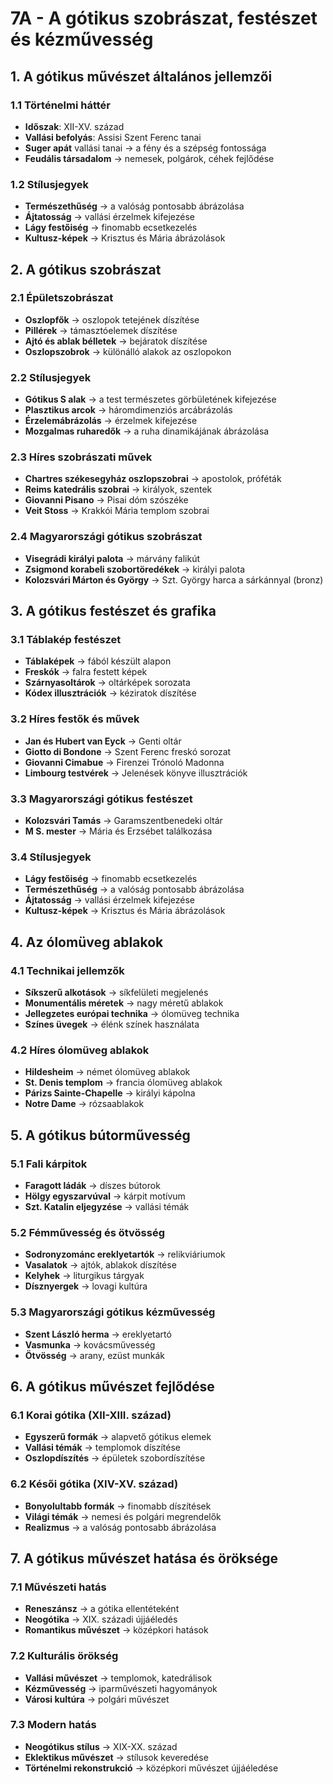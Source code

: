 # 7A - A gótikus szobrászat, festészet és kézművesség

## 1. A gótikus művészet általános jellemzői

### 1.1 Történelmi háttér
- **Időszak**: XII-XV. század
- **Vallási befolyás**: Assisi Szent Ferenc tanai
- **Suger apát** vallási tanai → a fény és a szépség fontossága
- **Feudális társadalom** → nemesek, polgárok, céhek fejlődése

### 1.2 Stílusjegyek
- **Természethűség** → a valóság pontosabb ábrázolása
- **Ájtatosság** → vallási érzelmek kifejezése
- **Lágy festőiség** → finomabb ecsetkezelés
- **Kultusz-képek** → Krisztus és Mária ábrázolások

## 2. A gótikus szobrászat

### 2.1 Épületszobrászat
- **Oszlopfők** → oszlopok tetejének díszítése
- **Pillérek** → támasztóelemek díszítése
- **Ajtó és ablak bélletek** → bejáratok díszítése
- **Oszlopszobrok** → különálló alakok az oszlopokon

### 2.2 Stílusjegyek
- **Gótikus S alak** → a test természetes görbületének kifejezése
- **Plasztikus arcok** → háromdimenziós arcábrázolás
- **Érzelemábrázolás** → érzelmek kifejezése
- **Mozgalmas ruharedők** → a ruha dinamikájának ábrázolása

### 2.3 Híres szobrászati művek
- **Chartres székesegyház oszlopszobrai** → apostolok, próféták
- **Reims katedrális szobrai** → királyok, szentek
- **Giovanni Pisano** → Pisai dóm szószéke
- **Veit Stoss** → Krakkói Mária templom szobrai

### 2.4 Magyarországi gótikus szobrászat
- **Visegrádi királyi palota** → márvány falikút
- **Zsigmond korabeli szobortöredékek** → királyi palota
- **Kolozsvári Márton és György** → Szt. György harca a sárkánnyal (bronz)

## 3. A gótikus festészet és grafika

### 3.1 Táblakép festészet
- **Táblaképek** → fából készült alapon
- **Freskók** → falra festett képek
- **Szárnyasoltárok** → oltárképek sorozata
- **Kódex illusztrációk** → kéziratok díszítése

### 3.2 Híres festők és művek
- **Jan és Hubert van Eyck** → Genti oltár
- **Giotto di Bondone** → Szent Ferenc freskó sorozat
- **Giovanni Cimabue** → Firenzei Trónoló Madonna
- **Limbourg testvérek** → Jelenések könyve illusztrációk

### 3.3 Magyarországi gótikus festészet
- **Kolozsvári Tamás** → Garamszentbenedeki oltár
- **M S. mester** → Mária és Erzsébet találkozása

### 3.4 Stílusjegyek
- **Lágy festőiség** → finomabb ecsetkezelés
- **Természethűség** → a valóság pontosabb ábrázolása
- **Ájtatosság** → vallási érzelmek kifejezése
- **Kultusz-képek** → Krisztus és Mária ábrázolások

## 4. Az ólomüveg ablakok

### 4.1 Technikai jellemzők
- **Síkszerű alkotások** → síkfelületi megjelenés
- **Monumentális méretek** → nagy méretű ablakok
- **Jellegzetes európai technika** → ólomüveg technika
- **Színes üvegek** → élénk színek használata

### 4.2 Híres ólomüveg ablakok
- **Hildesheim** → német ólomüveg ablakok
- **St. Denis templom** → francia ólomüveg ablakok
- **Párizs Sainte-Chapelle** → királyi kápolna
- **Notre Dame** → rózsaablakok

## 5. A gótikus bútorművesség

### 5.1 Fali kárpitok
- **Faragott ládák** → díszes bútorok
- **Hölgy egyszarvúval** → kárpit motívum
- **Szt. Katalin eljegyzése** → vallási témák

### 5.2 Fémművesség és ötvösség
- **Sodronyzománc ereklyetartók** → relikviáriumok
- **Vasalatok** → ajtók, ablakok díszítése
- **Kelyhek** → liturgikus tárgyak
- **Dísznyergek** → lovagi kultúra

### 5.3 Magyarországi gótikus kézművesség
- **Szent László herma** → ereklyetartó
- **Vasmunka** → kovácsművesség
- **Ötvösség** → arany, ezüst munkák

## 6. A gótikus művészet fejlődése

### 6.1 Korai gótika (XII-XIII. század)
- **Egyszerű formák** → alapvető gótikus elemek
- **Vallási témák** → templomok díszítése
- **Oszlopdíszítés** → épületek szobordíszítése

### 6.2 Késői gótika (XIV-XV. század)
- **Bonyolultabb formák** → finomabb díszítések
- **Világi témák** → nemesi és polgári megrendelők
- **Realizmus** → a valóság pontosabb ábrázolása

## 7. A gótikus művészet hatása és öröksége

### 7.1 Művészeti hatás
- **Reneszánsz** → a gótika ellentéteként
- **Neogótika** → XIX. századi újjáéledés
- **Romantikus művészet** → középkori hatások

### 7.2 Kulturális örökség
- **Vallási művészet** → templomok, katedrálisok
- **Kézművesség** → iparművészeti hagyományok
- **Városi kultúra** → polgári művészet

### 7.3 Modern hatás
- **Neogótikus stílus** → XIX-XX. század
- **Eklektikus művészet** → stílusok keveredése
- **Történelmi rekonstrukció** → középkori művészet újjáéledése
